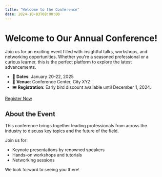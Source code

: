 ```yaml
---
title: "Welcome to the Conference"
date: 2024-10-03T08:00:00
---
```


# Welcome to Our Annual Conference!

Join us for an exciting event filled with insightful talks, workshops, and networking opportunities. Whether you're a seasoned professional or a curious learner, this is the perfect platform to explore the latest advancements.

- 📅 **Dates**: January 20-22, 2025
- 🏢 **Venue**: Conference Center, City XYZ
- 🎟️ **Registration**: Early bird discount available until December 1, 2024.

[Register Now](#)

## About the Event

This conference brings together leading professionals from across the industry to discuss key topics and the future of the field.

Join us for:
- Keynote presentations by renowned speakers
- Hands-on workshops and tutorials
- Networking sessions

We look forward to seeing you there!

<!-- ---
title: "Welcome to Our Conference"
date: 2024-10-03T08:00:00
draft: false
---

This is the homepage for the HumanAI4SE conference website. Stay tuned for updates! -->
